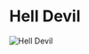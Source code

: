 # Hell Devil

![Hell Devil](https://static.wikia.nocookie.net/chainsaw-man/images/d/db/Hell_Devil.png/revision/latest/scale-to-width-down/350?cb=20220814155530)

